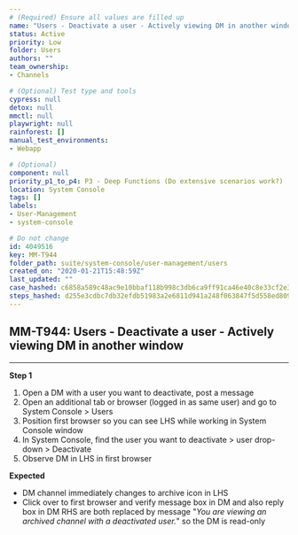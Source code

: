 ```yaml
---
# (Required) Ensure all values are filled up
name: "Users - Deactivate a user - Actively viewing DM in another window"
status: Active
priority: Low
folder: Users
authors: ""
team_ownership: 
- Channels

# (Optional) Test type and tools
cypress: null
detox: null
mmctl: null
playwright: null
rainforest: []
manual_test_environments: 
- Webapp

# (Optional)
component: null
priority_p1_to_p4: P3 - Deep Functions (Do extensive scenarios work?)
location: System Console
tags: []
labels: 
- User-Management
- system-console

# Do not change
id: 4049516
key: MM-T944
folder_path: suite/system-console/user-management/users
created_on: "2020-01-21T15:48:59Z"
last_updated: ""
case_hashed: c6858a589c48ac9e10bbaf118b998c3db6ca9ff91ca46e40c8e33cf2e374dd1c5bcfaf315aa2db8dd865478f1757cdd9
steps_hashed: d255e3cdbc7db32efdb51983a2e6811d941a248f063847f5d558ed809bcb1e796347f07ad4c9a9b78f843516b024927a
---
```


## MM-T944: Users - Deactivate a user - Actively viewing DM in another window

---

**Step 1**

1. Open a DM with a user you want to deactivate, post a message
2. Open an additional tab or browser (logged in as same user) and go to System Console > Users
3. Position first browser so you can see LHS while working in System Console window
4. In System Console, find the user you want to deactivate > user drop-down > Deactivate
5. Observe DM in LHS in first browser

**Expected**

- DM channel immediately changes to archive icon in LHS
- Click over to first browser and verify message box in DM and also reply box in DM RHS are both replaced by message "_You are viewing an archived channel with a deactivated user._" so the DM is read-only
